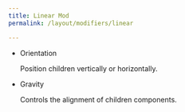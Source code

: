 ```yaml
---
title: Linear Mod
permalink: /layout/modifiers/linear

---
```


- Orientation

  Position children vertically or horizontally.

- Gravity

  Controls the alignment of children components.
